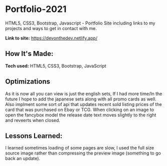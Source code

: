 # Portfolio-2021

HTML5, CSS3, Bootstrap, Javascript - Portfolio Site including links to my projects and ways to get in contact with me.

**Link to site:** https://devonthedev.netlify.app/

## How It's Made:

**Tech used:** HTML5, CSS3, Bootstrap, JavaScript

## Optimizations

As it is now all you can view is just the english sets, If I had more time/In the future I hope to add the japanese sets along with all promo cards as well. Also implment some sort of api that updates recent sold listing prices of the card that was purchased on Ebay or TCG. When clicking on an image to open the fancybox model the release date text moves slightly to the right and reveerts when closed.

## Lessons Learned:

I learned sometimes loading of some pages are slow, I used the full size source image rather than compressing the preview image (something to go back an update).